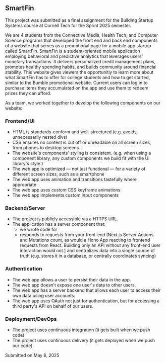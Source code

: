 ## SmartFin

This project was submitted as a final assignment for the Building Startup Systems course at Cornell Tech for the Sprint 2025 semester. 

We are 4 students from the Connective Media, Health Tech, and Computer Science programs that developed the front end and back end components of a website that serves as a promotional page for a mobile app startup called SmartFin. SmartFin is a student-oriented mobile application employing behavioral and predictive analytics that leverages users' monetary transactions. It delivers personalized credit management plans, promotes healthy spending habits, and builds community around financial stability. This website gives viewers the opportunitiy to learn more about what SmartFin has to offer for college students and how to get started, similar to the Bumble promotional website. Current users can log in to purchase items they accumulated on the app and use them to redeem prizes they can afford. 

As a team, we worked together to develop the following components on our website:

### Frontend/UI
- HTML is standards-conform and well-structured (e.g. avoids unnecessarily nested divs)
- CSS ensures no content is cut off or unreadable on all screen sizes, from phones to desktop screens.
- The website's components' styling is consistent.
(e.g. when using a component library, any custom components we build fit with the UI library's style.)
- The web app is optimized — not just functional — for a variety of different screen sizes, such as a smartphone
- The web app uses animation and transitions tastefully where appropriate
- The web app uses custom CSS keyframe animations
- The web app implements custom input components


### Backend/Server
- The project is publicly accessible via a HTTPS URL.
- The application has a server component that:
  - we wrote code for
  - responds to requests from your front-end
(Next.js Server Actions and Mutations count, as would a Hono App reacting to frontend requests from React. Building only an API without any front-end user interaction would not.)
and centralizes data into a single source of truth
(e.g. stores it in a database, or centrally coordinates syncing)


### Authentication
- The web app allows a user to persist their data in the app.
- The web app doesn't expose one user's data to other users.
- The web app has a server backend that allows each user to access their own data using user accounts.
- The web app uses OAuth not just for authentication, but for accessing a third party's API on behalf of our users.


### Deployment/DevOps
- The project uses continuous integration
(it gets built when we push code)
- The project uses continuous delivery
(it gets deployed when we push our code)


Submitted on May 9, 2025
